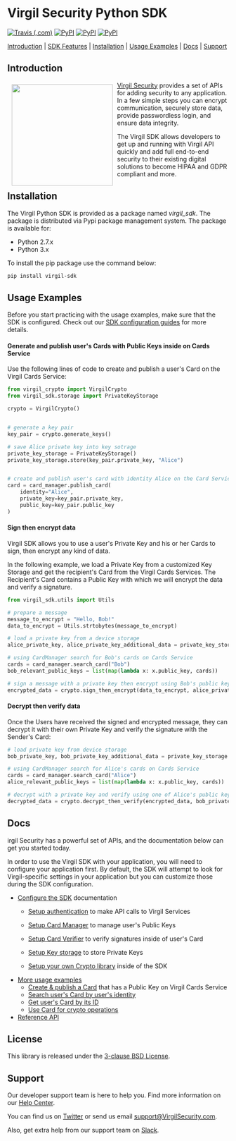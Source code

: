 # Virgil Security Python SDK
[![Travis (.com)](https://img.shields.io/travis/com/VirgilSecurity/virgil-sdk-python/master.svg)](https://travis-ci.com/VirgilSecurity/virgil-sdk-python) [![PyPI](https://img.shields.io/pypi/v/virgil-sdk.svg)](https://pypi.python.org/pypi/virgil-sdk) [![PyPI](https://img.shields.io/pypi/wheel/virgil-sdk.svg)](https://pypi.python.org/pypi/virgil-sdk) [![PyPI](https://img.shields.io/pypi/pyversions/virgil-sdk.svg)](https://pypi.python.org/pypi/virgil-sdk)

[Introduction](#introduction) | [SDK Features](#sdk-features) | [Installation](#installation) | [Usage Examples](#usage-examples) | [Docs](#docs) | [Support](#support)

## Introduction

<a href="https://developer.virgilsecurity.com/docs"><img width="230px" src="https://cdn.virgilsecurity.com/assets/images/github/logos/virgil-logo-red.png" align="left" hspace="10" vspace="6"></a> [Virgil Security](https://virgilsecurity.com) provides a set of APIs for adding security to any application. In a few simple steps you can encrypt communication, securely store data, provide passwordless login, and ensure data integrity.


The Virgil SDK allows developers to get up and running with Virgil API quickly and add full end-to-end security to their existing digital solutions to become HIPAA and GDPR compliant and more.

## Installation

The Virgil Python SDK is provided as a package named *virgil_sdk*. The package is distributed via Pypi package management system. The package is available for:
- Python 2.7.x
- Python 3.x


To install the pip package use the command below:

```bash
pip install virgil-sdk
```

## Usage Examples

Before you start practicing with the usage examples, make sure that the SDK is configured. Check out our [SDK configuration guides][_configure_sdk] for more details.


#### Generate and publish user's Cards with Public Keys inside on Cards Service
Use the following lines of code to create and publish a user's Card on the Virgil Cards Service:


```python
from virgil_crypto import VirgilCrypto
from virgil_sdk.storage import PrivateKeyStorage

crypto = VirgilCrypto()


# generate a key pair
key_pair = crypto.generate_keys()

# save Alice private key into key sotrage
private_key_storage = PrivateKeyStorage()
private_key_storage.store(key_pair.private_key, "Alice")


# create and publish user's card with identity Alice on the Card Service
card = card_manager.publish_card(
    identity="Alice",
    private_key=key_pair.private_key,
    public_key=key_pair.public_key
)
```

#### Sign then encrypt data

Virgil SDK allows you to use a user's Private Key and his or her Cards to sign, then encrypt any kind of data.

In the following example, we load a Private Key from a customized Key Storage and get the recipient's Card from the Virgil Cards Services. The Recipient's Card contains a Public Key with which we will encrypt the data and verify a signature.

```python
from virgil_sdk.utils import Utils

# prepare a message
message_to_encrypt = "Hello, Bob!"
data_to_encrypt = Utils.strtobytes(message_to_encrypt)

# load a private key from a device storage
alice_private_key, alice_private_key_additional_data = private_key_storage.load("Alice")

# using CardManager search for Bob's cards on Cards Service
cards = card_manager.search_card("Bob")
bob_relevant_public_keys = list(map(lambda x: x.public_key, cards))

# sign a message with a private key then encrypt using Bob's public keys
encrypted_data = crypto.sign_then_encrypt(data_to_encrypt, alice_private_key, bob_relevant_public_keys)

```

#### Decrypt then verify data
Once the Users have received the signed and encrypted message, they can decrypt it with their own Private Key and verify the signature with the Sender's Card:


```python
# load private key from device storage
bob_private_key, bob_private_key_additional_data = private_key_storage.load("Bob")

# using CardManager search for Alice's cards on Cards Service
cards = card_manager.search_card("Alice")
alice_relevant_public_keys = list(map(lambda x: x.public_key, cards))

# decrypt with a private key and verify using one of Alice's public keys
decrypted_data = crypto.decrypt_then_verify(encrypted_data, bob_private_key, alice_relevant_public_keys)
```


## Docs
irgil Security has a powerful set of APIs, and the documentation below can get you started today.

In order to use the Virgil SDK with your application, you will need to configure your application first. By default, the SDK will attempt to look for Virgil-specific settings in your application but you can customize those during the SDK configuration.

* [Configure the SDK][_configure_sdk] documentation
  * [Setup authentication][_setup_authentication] to make API calls to Virgil Services
  * [Setup Card Manager][_card_manager] to manage user's Public Keys
  * [Setup Card Verifier][_card_verifier] to verify signatures inside of user's Card
  * [Setup Key storage][_key_storage] to store Private Keys

  * [Setup your own Crypto library][_own_crypto] inside of the SDK
* [More usage examples][_more_examples]
  * [Create & publish a Card][_create_card] that has a Public Key on Virgil Cards Service
  * [Search user's Card by user's identity][_search_card]
  * [Get user's Card by its ID][_get_card]
  * [Use Card for crypto operations][_use_card]
* [Reference API][_reference_api]


## License

This library is released under the [3-clause BSD License](LICENSE.md).

## Support
Our developer support team is here to help you. Find more information on our [Help Center](https://help.virgilsecurity.com/).

You can find us on [Twitter](https://twitter.com/VirgilSecurity) or send us email support@VirgilSecurity.com.

Also, get extra help from our support team on [Slack](https://virgilsecurity.slack.com/join/shared_invite/enQtMjg4MDE4ODM3ODA4LTc2OWQwOTQ3YjNhNTQ0ZjJiZDc2NjkzYjYxNTI0YzhmNTY2ZDliMGJjYWQ5YmZiOGU5ZWEzNmJiMWZhYWVmYTM).


[_virgil_crypto]: https://github.com/VirgilSecurity/virgil-crypto-python
[_cards_service]: https://developer.virgilsecurity.com/docs/api-reference/card-service/v5
[_use_card]: https://developer.virgilsecurity.com/docs/python/how-to/public-key-management/v5/use-card-for-crypto-operation
[_get_card]: https://developer.virgilsecurity.com/docs/python/how-to/public-key-management/v5/get-card
[_search_card]: https://developer.virgilsecurity.com/docs/python/how-to/public-key-management/v5/search-card
[_create_card]: https://developer.virgilsecurity.com/docs/python/how-to/public-key-management/v5/create-card
[_own_crypto]: https://developer.virgilsecurity.com/docs/python/how-to/setup/v5/setup-own-crypto-library
[_key_storage]: https://developer.virgilsecurity.com/docs/python/how-to/setup/v5/setup-key-storage
[_card_verifier]: https://developer.virgilsecurity.com/docs/python/how-to/setup/v5/setup-card-verifier
[_card_manager]: https://developer.virgilsecurity.com/docs/python/how-to/setup/v5/setup-card-manager
[_setup_authentication]: https://developer.virgilsecurity.com/docs/python/how-to/setup/v5/setup-authentication
[_reference_api]: https://virgilsecurity.github.io/virgil-sdk-python
[_configure_sdk]: https://developer.virgilsecurity.com/docs/how-to#sdk-configuration
[_more_examples]: https://developer.virgilsecurity.com/docs/how-to#public-key-management
